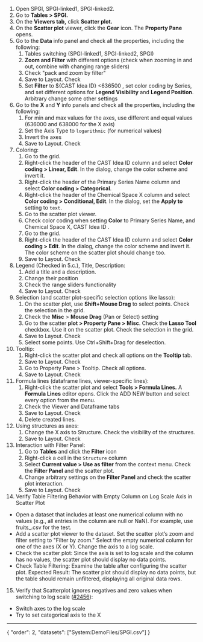 1. Open SPGI, SPGI-linked1, SPGI-linked2.
2. Go to **Tables > SPGI.**
3. On the **Viewers tab,** click **Scatter plot.**
4. On the **Scatter plot** viewer, click the **Gear** icon. The **Property Pane** opens.
5. Go to the **Data** info panel and check all the properties, including the following:
    1. Tables switching (SPGI-linked1, SPGI-linked2, SPGI)
    2. **Zoom and Filter** with different options (check when zooming in and out, combine with changing range sliders)
    3. Check "pack and zoom by filter"
    4. Save to Layout. Check
    5. Set **Filter** to ${CAST Idea ID} <636500 , set color coding by Series, and set different options for **Legend Visibility** and **Legend Position**. Arbitrary change some other settings
6. Go to the **X** and **Y** info panels and check all the properties, including the following:
    1. For min and max values for the axes, use different and equal values (636000 and 638000 for the X axis)
    2. Set the Axis Type to `logarithmic` (for numerical values)
    3. Invert the axes
    4. Save to Layout. Check
7. Coloring:
    1. Go to the grid.
    2. Right-click the header of the CAST Idea ID column and select **Color coding > Linear, Edit**. In the dialog, change the color scheme and invert it.
    3. Right-click the header of the Primary Series Name column and select **Color coding > Categorical**.
    4. Right-click the header of the Chemical Space X column and select **Color coding > Conditional, Edit**. In the dialog, set the **Apply to** setting to `text`.
    5. Go to the scatter plot viewer.
    6. Check color coding when setting **Color** to Primary Series Name, and Chemical Space X, CAST Idea ID .
    7. Go to the grid.
    8. Right-click the header of the CAST Idea ID column and select **Color coding > Edit**. In the dialog, change the color scheme and invert it. The color scheme on the scatter plot should change too.
    9. Save to Layout. Check
8. Legend (Checked in 5.c.), Title, Description:
    1. Add a title and a description.
    2. Change their position
    3. Check the range sliders functionality
    4. Save to Layout. Check
9. Selection (and scatter plot-specific selection options like lasso):
    1. On the scatter plot, use **Shift+Mouse Drag** to select points. Check the selection in the grid.
    2. Check the **Misc** > **Mouse Drag** (Pan or Select) setting
    3. Go to the scatter **plot > Property Pane > Misc**. Check the **Lasso Tool** checkbox. Use it on the scatter plot. Check the selection in the grid.
    4. Save to Layout. Check
    5. Select some points. Use Ctrl+Shift+Drag for deselection.
10. Tooltip:
    1. Right-click the scatter plot and check all options on the **Tooltip** tab.
    2. Save to Layout. Check
    3. Go to Property Pane > Tooltip. Check all options.
    4. Save to Layout. Check
11. Formula lines (dataframe lines, viewer-specific lines):
    1. Right-click the scatter plot and select **Tools > Formula Lines.** A **Formula Lines** editor opens. Click the ADD NEW button and select every option from the menu.
    2. Check the Viewer and Dataframe tabs
    3. Save to Layout. Check
    4. Delete created lines.
12. Using structures as axes:
    1. Change the X axis to Structure. Check the visibility of the structures.
    2. Save to Layout. Check
13. Interaction with Filter Panel:
    1. Go to **Tables** and click the **Filter** icon
    2. Right-click a cell in the `Structure` column
    3. Select **Current value > Use as filter** from the context menu. Check the **Filter Panel** and the scatter plot.
    4. Change arbitrary settings on the **Filter Panel** and check the scatter plot interaction.
    5. Save to Layout. Check
14. Verify Table Filtering Behavior with Empty Column on Log Scale Axis in Scatter Plot
* Open a dataset that includes at least one numerical column with no values (e.g., all entries in the column are null or NaN). For example, use fruits_.csv for the test.
* Add a scatter plot viewer to the dataset. Set the scatter plot’s zoom and filter setting to "Filter by zoom." Select the empty numerical column for one of the axes (X or Y). Change the axis to a log scale.
* Check the scatter plot: Since the axis is set to log scale and the column has no values, the scatter plot should display no data points.
* Check Table Filtering: Examine the table after configuring the scatter plot. 
Expected Result: The scatter plot should display no data points, but the table should remain unfiltered, displaying all original data rows. 
15. Verify that Scatterplot ignores negatives and zero values when switching to log scale ([#2456](https://github.com/datagrok-ai/public/issues/2456)):
- Switch axes to the log scale
- Try to set categorical axis to the X


---
{
  "order": 2,
  "datasets": ["System:DemoFiles/SPGI.csv"]
}